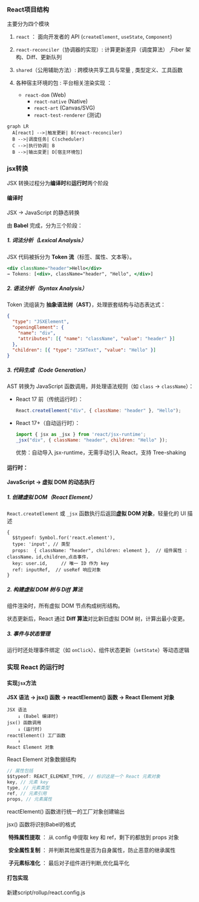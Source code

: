 

### React项目结构

主要分为四个模块

1. `react` ： 面向开发者的 API (`createElement`, `useState`, `Component`)
2. `react-reconciler`（协调器的实现）:  计算更新差异（调度算法） ,Fiber 架构、Diff、更新队列

3. `shared`（公用辅助方法）: 跨模块共享工具与常量 , 类型定义、工具函数

4. 各种宿主环境的包 : 平台相关渲染实现 ：
   - `react-dom` (Web)
     - `react-native` (Native) 
     - `react-art` (Canvas/SVG)
     - `react-test-renderer` (测试)



```Mermaid
graph LR
  A[react] -->|触发更新| B(react-reconciler)
  B -->|调度任务| C(scheduler)
  C -->|执行协调| B
  B -->|输出变更| D[宿主环境包]
```





### jsx转换

JSX 转换过程分为**编译时**和**运行时**两个阶段

#### 编译时

JSX → JavaScript 的静态转换

由 **Babel** 完成，分为三个阶段：

##### **1. 词法分析（Lexical Analysis）**

JSX 代码被拆分为 **Token 流**（标签、属性、文本等）。

```jsx
<div className="header">Hello</div>
→ Tokens: [<div>, className="header", "Hello", </div>]
```

##### **2. 语法分析（Syntax Analysis）**

Token 流组装为 **抽象语法树（AST）**，处理嵌套结构与动态表达式：

```json
{
  "type": "JSXElement",
  "openingElement": { 
    "name": "div", 
    "attributes": [{ "name": "className", "value": "header" }]
  },
  "children": [{ "type": "JSXText", "value": "Hello" }]
}
```

##### **3. 代码生成（Code Generation）**

AST 转换为 JavaScript 函数调用，并处理语法规则（如 `class` → `className`）：

- React 17 前（传统运行时）：

  ```js
  React.createElement("div", { className: "header" }, "Hello");
  ```

- React 17+（自动运行时）：

  ```js
  import { jsx as _jsx } from 'react/jsx-runtime';
  _jsx("div", { className: "header", children: "Hello" });
  ```

  优势：自动导入 jsx-runtime，无需手动引入 React，支持 Tree-shaking

  

  

#### **运行时：**

**JavaScript → 虚拟 DOM 的动态执行**

##### **1. 创建虚拟 DOM（React Element）**

`React.createElement` 或 `_jsx` 函数执行后返回**虚拟 DOM 对象**，轻量化的 UI 描述

```JS
{
  $$typeof: Symbol.for('react.element'),
  type: 'input', // 类型
  props:  { className: "header", children: element },  // 组件属性 : className，id,children,点击事件，
  key: user.id,		// 唯一 ID 作为 key
  ref: inputRef,  // useRef 响应对象
}
```





##### **2. 构建虚拟 DOM 树与 Diff 算法**

组件渲染时，所有虚拟 DOM 节点构成树形结构。

状态更新后，React 通过 **Diff 算法**对比新旧虚拟 DOM 树，计算出最小变更。



##### **3. 事件与状态管理**

运行时还处理事件绑定（如 `onClick`）、组件状态更新（`setState`）等动态逻辑













### **实现 React 的运行时**

#### 实现`jsx`方法

**JSX 语法 → jsx() 函数 → reactElement() 函数 → React Element 对象**

```
JSX 语法 
    ↓ (Babel 编译时)
jsx() 函数调用
    ↓ (运行时)
reactElement() 工厂函数  
    ↓
React Element 对象
```



React Element 对象数据结构

```js
// 属性包括
$$typeof: REACT_ELEMENT_TYPE, // 标识这是一个 React 元素对象
key, // 元素 key
type, // 元素类型
ref, // 元素引用
props, // 元素属性
```



reactElement() 函数进行统一的工厂对象创建输出

 jsx() 函数将识别Babel的格式

​	**特殊属性提取** ： 从 config 中提取 key 和 ref，剩下的都放到 props 对象

​	**安全属性复制** ： 并判断其他属性是否为自身属性，防止恶意的继承属性

​	**子元素标准化** ： 最后对子组件进行判断,优化扁平化



#### 打包实现

新建script/rollup/react.config.js



















